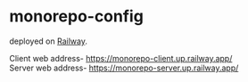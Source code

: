 # monorepo-config


deployed on [Railway](https://railway.app/).   

Client web address- https://monorepo-client.up.railway.app/     
Server web address- https://monorepo-server.up.railway.app/     
